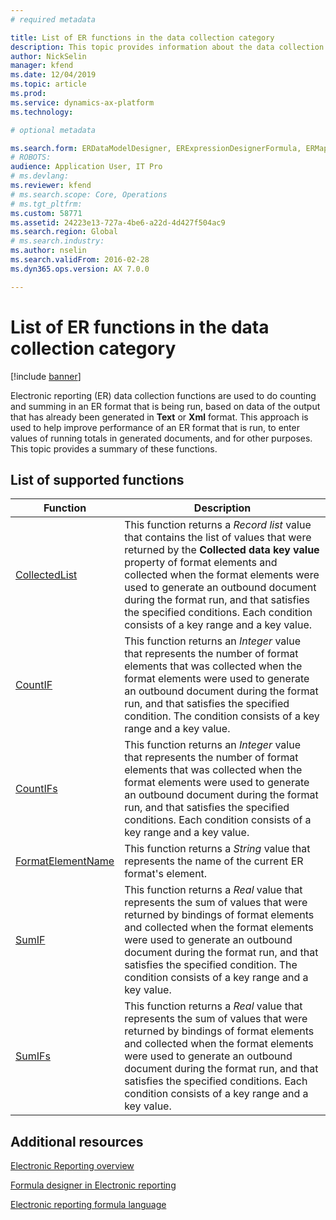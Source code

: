 ```yaml
---
# required metadata

title: List of ER functions in the data collection category
description: This topic provides information about the data collection functions that are supported in Electronic reporting (ER).
author: NickSelin
manager: kfend
ms.date: 12/04/2019
ms.topic: article
ms.prod: 
ms.service: dynamics-ax-platform
ms.technology: 

# optional metadata

ms.search.form: ERDataModelDesigner, ERExpressionDesignerFormula, ERMappedFormatDesigner, ERModelMappingDesigner
# ROBOTS: 
audience: Application User, IT Pro
# ms.devlang: 
ms.reviewer: kfend
# ms.search.scope: Core, Operations
# ms.tgt_pltfrm: 
ms.custom: 58771
ms.assetid: 24223e13-727a-4be6-a22d-4d427f504ac9
ms.search.region: Global
# ms.search.industry: 
ms.author: nselin
ms.search.validFrom: 2016-02-28
ms.dyn365.ops.version: AX 7.0.0

---
```


# List of ER functions in the data collection category

[!include [banner](../includes/banner.md)]

Electronic reporting (ER) data collection functions are used to do counting and summing in an ER format that is being run, based on data of the output that has already been generated in **Text** or **Xml** format. This approach is used to help improve performance of an ER format that is run, to enter values of running totals in generated documents, and for other purposes. This topic provides a summary of these functions.

## List of supported functions

| Function | Description |
|----------|-------------|
| [CollectedList](er-functions-datacollection-collectedlist.md) | This function returns a *Record list* value that contains the list of values that were returned by the **Collected data key value** property of format elements and collected when the format elements were used to generate an outbound document during the format run, and that satisfies the specified conditions. Each condition consists of a key range and a key value. |
| [CountIF](er-functions-datacollection-countif.md) | This function returns an *Integer* value that represents the number of format elements that was collected when the format elements were used to generate an outbound document during the format run, and that satisfies the specified condition. The condition consists of a key range and a key value. |
| [CountIFs](er-functions-datacollection-countifs.md) | This function returns an *Integer* value that represents the number of format elements that was collected when the format elements were used to generate an outbound document during the format run, and that satisfies the specified conditions. Each condition consists of a key range and a key value. |
| [FormatElementName](er-functions-datacollection-formatelementname.md) | This function returns a *String* value that represents the name of the current ER format's element. |
| [SumIF](er-functions-datacollection-sumif.md) | This function returns a *Real* value that represents the sum of values that were returned by bindings of format elements and collected when the format elements were used to generate an outbound document during the format run, and that satisfies the specified condition. The condition consists of a key range and a key value. |
| [SumIFs](er-functions-datacollection-sumifs.md) | This function returns a *Real* value that represents the sum of values that were returned by bindings of format elements and collected when the format elements were used to generate an outbound document during the format run, and that satisfies the specified conditions. Each condition consists of a key range and a key value. |

## Additional resources

[Electronic Reporting overview](general-electronic-reporting.md)

[Formula designer in Electronic reporting](general-electronic-reporting-formula-designer.md)

[Electronic reporting formula language](er-formula-language.md)
